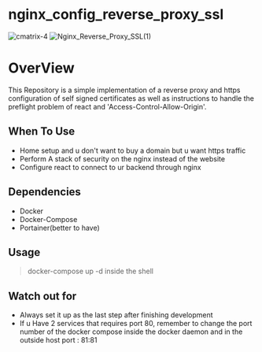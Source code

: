# nginx_config_reverse_proxy_ssl
![cmatrix-4](https://user-images.githubusercontent.com/33643615/202682502-5980abdd-c814-4771-a7b7-f96c4efa49e5.png)
![Nginx_Reverse_Proxy_SSL(1)](https://user-images.githubusercontent.com/33643615/202673538-1ae0b437-c8b2-41c4-8dad-b202ac4e68f7.png)

<h1>OverView</h1>

This Repository is a simple implementation of a reverse proxy and https configuration of self signed certificates as well as instructions to handle the preflight problem of react and 'Access-Control-Allow-Origin'.

## When To Use

- Home setup and u don't want to buy a domain but u want https traffic
- Perform A stack of security on the nginx instead of the website
- Configure react to connect to ur backend through nginx

## Dependencies

- Docker
- Docker-Compose
- Portainer(better to have)

<h2>Usage</h2>

> docker-compose up -d inside the shell

## Watch out for
- Always set it up as the last step after finishing development
- If u Have 2 services that requires port 80, remember to change the port number of the docker compose inside the docker daemon and in the outside host 
  port : 81:81
